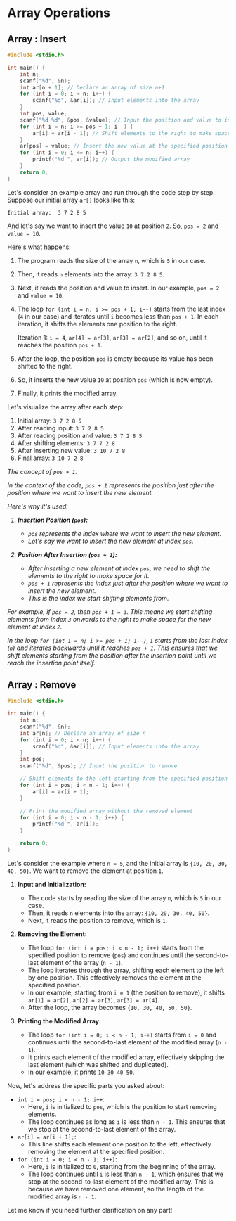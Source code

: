 # Array Operations

## Array : Insert

```c
#include <stdio.h>

int main() {
    int n;
    scanf("%d", &n);
    int ar[n + 1]; // Declare an array of size n+1
    for (int i = 0; i < n; i++) {
        scanf("%d", &ar[i]); // Input elements into the array
    }
    int pos, value;
    scanf("%d %d", &pos, &value); // Input the position and value to insert
    for (int i = n; i >= pos + 1; i--) {
        ar[i] = ar[i - 1]; // Shift elements to the right to make space
    }
    ar[pos] = value; // Insert the new value at the specified position
    for (int i = 0; i <= n; i++) {
        printf("%d ", ar[i]); // Output the modified array
    }
    return 0;
}
```

Let's consider an example array and run through the code step by step. Suppose our initial array `ar[]` looks like this:

```
Initial array:  3 7 2 8 5
```

And let's say we want to insert the value `10` at position `2`. So, `pos = 2` and `value = 10`.

Here's what happens:

1. The program reads the size of the array `n`, which is `5` in our case.

2. Then, it reads `n` elements into the array: `3 7 2 8 5`.

3. Next, it reads the position and value to insert. In our example, `pos = 2` and `value = 10`.

4. The loop `for (int i = n; i >= pos + 1; i--)` starts from the last index (`4` in our case) and iterates until `i` becomes less than `pos + 1`. In each iteration, it shifts the elements one position to the right.

   Iteration 1: `i = 4`, `ar[4] = ar[3]`, `ar[3] = ar[2]`, and so on, until it reaches the position `pos + 1`.

5. After the loop, the position `pos` is empty because its value has been shifted to the right.

6. So, it inserts the new value `10` at position `pos` (which is now empty).

7. Finally, it prints the modified array.

Let's visualize the array after each step:

1. Initial array: `3 7 2 8 5`
2. After reading input: `3 7 2 8 5`
3. After reading position and value: `3 7 2 8 5`
4. After shifting elements: `3 7 7 2 8`
5. After inserting new value: `3 10 7 2 8`
6. Final array: `3 10 7 2 8`

<i>

The concept of `pos + 1`.

In the context of the code, `pos + 1` represents the position just after the position where we want to insert the new element.

Here's why it's used:

1. **Insertion Position (`pos`):**

   - `pos` represents the index where we want to insert the new element.
   - Let's say we want to insert the new element at index `pos`.

2. **Position After Insertion (`pos + 1`):**
   - After inserting a new element at index `pos`, we need to shift the elements to the right to make space for it.
   - `pos + 1` represents the index just after the position where we want to insert the new element.
   - This is the index we start shifting elements from.

For example, if `pos = 2`, then `pos + 1 = 3`. This means we start shifting elements from index `3` onwards to the right to make space for the new element at index `2`.

In the loop `for (int i = n; i >= pos + 1; i--)`, `i` starts from the last index (`n`) and iterates backwards until it reaches `pos + 1`. This ensures that we shift elements starting from the position after the insertion point until we reach the insertion point itself.
</i>

## Array : Remove

```c
#include <stdio.h>

int main() {
    int n;
    scanf("%d", &n);
    int ar[n]; // Declare an array of size n
    for (int i = 0; i < n; i++) {
        scanf("%d", &ar[i]); // Input elements into the array
    }
    int pos;
    scanf("%d", &pos); // Input the position to remove

    // Shift elements to the left starting from the specified position
    for (int i = pos; i < n - 1; i++) {
        ar[i] = ar[i + 1];
    }

    // Print the modified array without the removed element
    for (int i = 0; i < n - 1; i++) {
        printf("%d ", ar[i]);
    }

    return 0;
}
```

Let's consider the example where `n = 5`, and the initial array is `{10, 20, 30, 40, 50}`. We want to remove the element at position `1`.

1. **Input and Initialization:**

   - The code starts by reading the size of the array `n`, which is `5` in our case.
   - Then, it reads `n` elements into the array: `{10, 20, 30, 40, 50}`.
   - Next, it reads the position to remove, which is `1`.

2. **Removing the Element:**

   - The loop `for (int i = pos; i < n - 1; i++)` starts from the specified position to remove (`pos`) and continues until the second-to-last element of the array (`n - 1`).
   - The loop iterates through the array, shifting each element to the left by one position. This effectively removes the element at the specified position.
   - In our example, starting from `i = 1` (the position to remove), it shifts `ar[1] = ar[2]`, `ar[2] = ar[3]`, `ar[3] = ar[4]`.
   - After the loop, the array becomes `{10, 30, 40, 50, 50}`.

3. **Printing the Modified Array:**
   - The loop `for (int i = 0; i < n - 1; i++)` starts from `i = 0` and continues until the second-to-last element of the modified array (`n - 1`).
   - It prints each element of the modified array, effectively skipping the last element (which was shifted and duplicated).
   - In our example, it prints `10 30 40 50`.

Now, let's address the specific parts you asked about:

- `int i = pos; i < n - 1; i++`:
  - Here, `i` is initialized to `pos`, which is the position to start removing elements.
  - The loop continues as long as `i` is less than `n - 1`. This ensures that we stop at the second-to-last element of the array.
- `ar[i] = ar[i + 1];`:
  - This line shifts each element one position to the left, effectively removing the element at the specified position.
- `for (int i = 0; i < n - 1; i++)`:
  - Here, `i` is initialized to `0`, starting from the beginning of the array.
  - The loop continues until `i` is less than `n - 1`, which ensures that we stop at the second-to-last element of the modified array. This is because we have removed one element, so the length of the modified array is `n - 1`.

Let me know if you need further clarification on any part!
